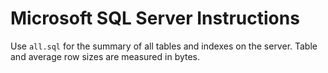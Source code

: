 # Microsoft SQL Server Instructions

Use `all.sql` for the summary of all tables and indexes on the server. Table and average row sizes are measured in bytes.
